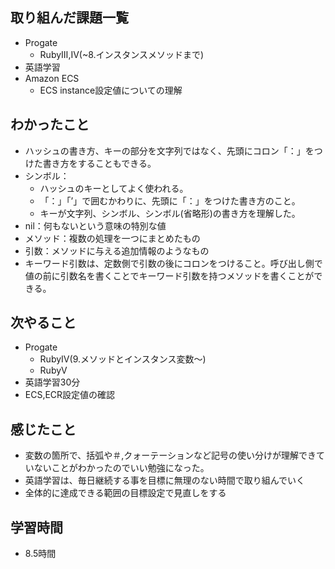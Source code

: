 ## 取り組んだ課題一覧
- Progate
  - RubyⅢ,Ⅳ(~8.インスタンスメソッドまで)
- 英語学習
- Amazon ECS
  - ECS instance設定値についての理解
## わかったこと
- ハッシュの書き方、キーの部分を文字列ではなく、先頭にコロン「：」をつけた書き方をすることもできる。
- シンボル：
  - ハッシュのキーとしてよく使われる。
  - 「：」「’」で囲むかわりに、先頭に「：」をつけた書き方のこと。
  - キーが文字列、シンボル、シンボル(省略形)の書き方を理解した。
- nil：何もないという意味の特別な値
- メソッド：複数の処理を一つにまとめたもの
- 引数：メソッドに与える追加情報のようなもの
- キーワード引数は、定数側で引数の後にコロンをつけること。呼び出し側で値の前に引数名を書くことでキーワード引数を持つメソッドを書くことができる。
## 次やること
- Progate
  - RubyⅣ(9.メソッドとインスタンス変数〜)
  - RubyⅤ
- 英語学習30分
- ECS,ECR設定値の確認
## 感じたこと
- 変数の箇所で、括弧や＃,クォーテーションなど記号の使い分けが理解できていないことがわかったのでいい勉強になった。
- 英語学習は、毎日継続する事を目標に無理のない時間で取り組んでいく
- 全体的に達成できる範囲の目標設定で見直しをする
## 学習時間
- 8.5時間
